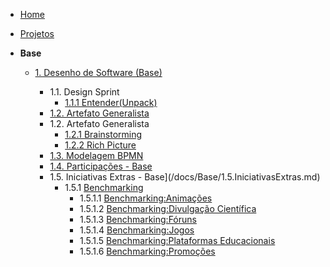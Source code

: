 <!-- docs/_sidebar.md -->

- [Home](/docs)
- [Projetos](/docs/Projeto/Projeto.md)

- **Base**
  - [1. Desenho de Software (Base)](/docs/Base/1.Base.md)
    * 1.1. Design Sprint
      - [1.1.1 Entender(Unpack)](Base/ElicitacaoRequisitos/DesignSpringEntender.md)

    - [1.2. Artefato Generalista](/docs/Base/1.2.ArtefatoGeneralista.md)

    * 1.2. Artefato Generalista
      - [1.2.1 Brainstorming](Base/ElicitacaoRequisitos/BrainStorm.md)
      - [1.2.2 Rich Picture](Base/ElicitacaoRequisitos/RichPicture.md) 
      
    - [1.3. Modelagem BPMN](/docs/Base/1.3.ModelagemBPMN.md)
    - [1.4. Participações - Base](/docs/Base/1.4.ParticipacoesBase.md)

    * 1.5. Iniciativas Extras - Base](/docs/Base/1.5.IniciativasExtras.md)
      * 1.5.1 [Benchmarking](/Base/ElicitacaoRequisitos/Benchmarking/Benchmarking.md)
        - 1.5.1.1 [Benchmarking:Animações](/Base/ElicitacaoRequisitos/Benchmarking/Animacoes.md)
        - 1.5.1.2 [Benchmarking:Divulgação Científica](/Base/ElicitacaoRequisitos/Benchmarking/DivulgacaoCientifica.md)
        - 1.5.1.3 [Benchmarking:Fóruns](/Base/ElicitacaoRequisitos/Benchmarking/Foruns.md)
        - 1.5.1.4 [Benchmarking:Jogos](/Base/ElicitacaoRequisitos/Benchmarking/Jogos.md)
        - 1.5.1.5 [Benchmarking:Plataformas Educacionais](/Base/ElicitacaoRequisitos/Benchmarking/PlataformasEducacionais.md)
        - 1.5.1.6 [Benchmarking:Promoções](/Base/ElicitacaoRequisitos/Benchmarking/Promocoes.md)
